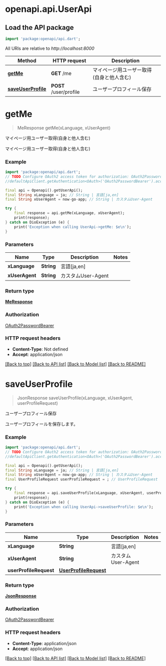 # openapi.api.UserApi

## Load the API package
```dart
import 'package:openapi/api.dart';
```

All URIs are relative to *http://localhost:8000*

Method | HTTP request | Description
------------- | ------------- | -------------
[**getMe**](UserApi.md#getme) | **GET** /me | マイページ用ユーザー取得(自身と他人含む)
[**saveUserProfile**](UserApi.md#saveuserprofile) | **POST** /user/profile | ユーザープロフィール保存


# **getMe**
> MeResponse getMe(xLanguage, xUserAgent)

マイページ用ユーザー取得(自身と他人含む)

マイページ用ユーザー取得(自身と他人含む)

### Example
```dart
import 'package:openapi/api.dart';
// TODO Configure OAuth2 access token for authorization: OAuth2PasswordBearer
//defaultApiClient.getAuthentication<OAuth>('OAuth2PasswordBearer').accessToken = 'YOUR_ACCESS_TOKEN';

final api = Openapi().getUserApi();
final String xLanguage = ja; // String | 言語[ja,en]
final String xUserAgent = now-go-app; // String | カスタムUser-Agent

try {
    final response = api.getMe(xLanguage, xUserAgent);
    print(response);
} catch on DioException (e) {
    print('Exception when calling UserApi->getMe: $e\n');
}
```

### Parameters

Name | Type | Description  | Notes
------------- | ------------- | ------------- | -------------
 **xLanguage** | **String**| 言語[ja,en] | 
 **xUserAgent** | **String**| カスタムUser-Agent | 

### Return type

[**MeResponse**](MeResponse.md)

### Authorization

[OAuth2PasswordBearer](../README.md#OAuth2PasswordBearer)

### HTTP request headers

 - **Content-Type**: Not defined
 - **Accept**: application/json

[[Back to top]](#) [[Back to API list]](../README.md#documentation-for-api-endpoints) [[Back to Model list]](../README.md#documentation-for-models) [[Back to README]](../README.md)

# **saveUserProfile**
> JsonResponse saveUserProfile(xLanguage, xUserAgent, userProfileRequest)

ユーザープロフィール保存

ユーザープロフィールを保存します。

### Example
```dart
import 'package:openapi/api.dart';
// TODO Configure OAuth2 access token for authorization: OAuth2PasswordBearer
//defaultApiClient.getAuthentication<OAuth>('OAuth2PasswordBearer').accessToken = 'YOUR_ACCESS_TOKEN';

final api = Openapi().getUserApi();
final String xLanguage = ja; // String | 言語[ja,en]
final String xUserAgent = now-go-app; // String | カスタムUser-Agent
final UserProfileRequest userProfileRequest = ; // UserProfileRequest | 

try {
    final response = api.saveUserProfile(xLanguage, xUserAgent, userProfileRequest);
    print(response);
} catch on DioException (e) {
    print('Exception when calling UserApi->saveUserProfile: $e\n');
}
```

### Parameters

Name | Type | Description  | Notes
------------- | ------------- | ------------- | -------------
 **xLanguage** | **String**| 言語[ja,en] | 
 **xUserAgent** | **String**| カスタムUser-Agent | 
 **userProfileRequest** | [**UserProfileRequest**](UserProfileRequest.md)|  | 

### Return type

[**JsonResponse**](JsonResponse.md)

### Authorization

[OAuth2PasswordBearer](../README.md#OAuth2PasswordBearer)

### HTTP request headers

 - **Content-Type**: application/json
 - **Accept**: application/json

[[Back to top]](#) [[Back to API list]](../README.md#documentation-for-api-endpoints) [[Back to Model list]](../README.md#documentation-for-models) [[Back to README]](../README.md)


